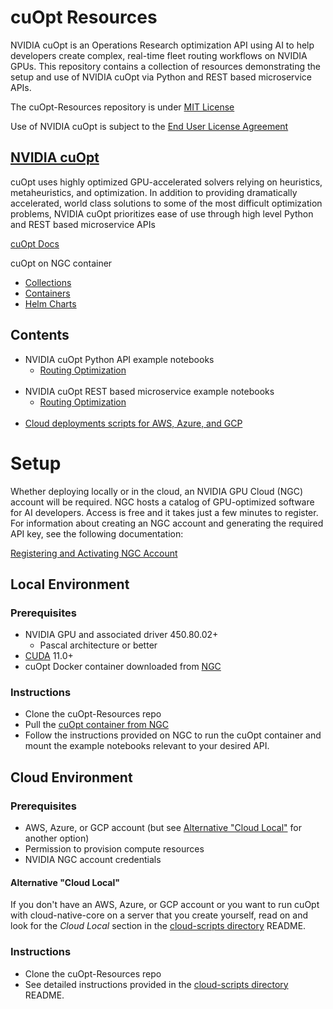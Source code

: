 # cuOpt Resources
NVIDIA cuOpt is an Operations Research optimization API using AI to help developers create complex, real-time fleet routing workflows on NVIDIA GPUs.
This repository contains a collection of resources demonstrating the setup and use of NVIDIA cuOpt via Python and REST based microservice APIs. 


The cuOpt-Resources repository is under [MIT License](LICENSE.md)

Use of NVIDIA cuOpt is subject to the [End User License Agreement](https://docs.nvidia.com/cuopt/NVIDIA_cuOpt_EULA.pdf)



## [NVIDIA cuOpt](https://developer.nvidia.com/cuopt-logistics-optimization)

cuOpt uses highly optimized GPU-accelerated solvers relying on heuristics, metaheuristics, and optimization. In addition to providing dramatically accelerated, world class solutions to some of the most difficult optimization problems, NVIDIA cuOpt prioritizes ease of use through high level Python and REST based microservice APIs

 [cuOpt Docs](https://docs.nvidia.com/cuopt/overview.html)

 cuOpt on NGC container
 - [Collections](https://catalog.ngc.nvidia.com/orgs/nvidia/teams/cuopt/collections/route_optimization)
 - [Containers](https://catalog.ngc.nvidia.com/orgs/nvidia/teams/cuopt/containers/cuopt)
 - [Helm Charts](https://catalog.ngc.nvidia.com/orgs/nvidia/teams/cuopt/helm-charts/cuopt)

## Contents
* NVIDIA cuOpt Python API example notebooks
  * [Routing Optimization](notebooks/routing/python)
<br><br>
* NVIDIA cuOpt REST based microservice example notebooks
  * [Routing Optimization](notebooks/routing/microservice) 
<br><br>
* [Cloud deployments scripts for AWS, Azure, and GCP](cloud-scripts/)


# Setup
Whether deploying locally or in the cloud, an NVIDIA GPU Cloud (NGC) account will be required. NGC hosts a catalog of GPU-optimized software for AI developers. Access is free and it takes just a few minutes to register. For information about creating an NGC account and generating the required API key, see the following documentation:

[Registering and Activating NGC Account](https://docs.nvidia.com/ngc/ngc-overview/index.html#registering-activating-ngc-account)

## Local Environment
### Prerequisites
* NVIDIA GPU and associated driver 450.80.02+
  * Pascal architecture or better
* [CUDA](https://developer.nvidia.com/cuda-downloads) 11.0+
* cuOpt Docker container downloaded from [NGC](https://catalog.ngc.nvidia.com/orgs/nvidia/teams/cuopt/containers/cuopt)

### Instructions
* Clone the cuOpt-Resources repo
* Pull the [cuOpt container from NGC](https://catalog.ngc.nvidia.com/orgs/nvidia/teams/cuopt/containers/cuopt)
* Follow the instructions provided on NGC to run the cuOpt container and mount the example notebooks relevant to your desired API.

## Cloud Environment
### Prerequisites
* AWS, Azure, or GCP account (but see [Alternative "Cloud Local"](#alternative-cloud-local) for another option)
* Permission to provision compute resources
* NVIDIA NGC account credentials

#### Alternative "Cloud Local"

If you don't have an AWS, Azure, or GCP account or you want to run cuOpt with cloud-native-core on a server that you create yourself, read on and look for the *Cloud Local* section in the [cloud-scripts directory](cloud-scripts/) README.

### Instructions
* Clone the cuOpt-Resources repo
* See detailed instructions provided in the [cloud-scripts directory](cloud-scripts/) README.
